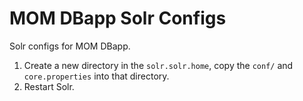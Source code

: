 MOM DBapp Solr Configs
======================

Solr configs for MOM DBapp.

1. Create a new directory in the `solr.solr.home`, copy the `conf/` and `core.properties` into that directory.
2. Restart Solr.
